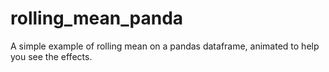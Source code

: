 # rolling_mean_panda
A simple example of  rolling mean on a pandas dataframe, animated to help you see the effects.
